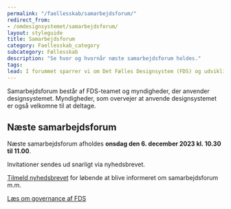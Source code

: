 ```yaml
---
permalink: "/faellesskab/samarbejdsforum/"
redirect_from:
- /omdesignsystemet/samarbejdsforum/
layout: styleguide
title: Samarbejdsforum
category: Faellesskab_category
subcategory: Fællesskab
description: "Se hvor og hvornår næste samarbejdsforum holdes."
tags:
lead: I forummet sparrer vi om Det Fælles Designsystem (FDS) og udviklingen fremadrettet.
---
```


Samarbejdsforum består af FDS-teamet og myndigheder, der anvender designsystemet. Myndigheder, som overvejer at anvende designsystemet er også velkomne til at deltage.

## Næste samarbejdsforum

Næste samarbejdsforum afholdes <strong>onsdag den 6. december 2023 kl. 10.30 til 11.00</strong>.

Invitationer sendes ud snarligt via nyhedsbrevet.

<a href="/faellesskab/nyhedsmail/">Tilmeld nyhedsbrevet</a> for løbende at blive informeret om samarbejdsforum m.m.

<a href="/faellesskab/governance/">Læs om governance af FDS</a>